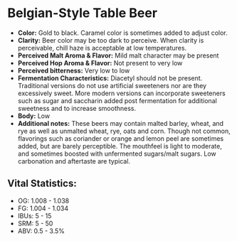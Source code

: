 # Belgian-Style Table Beer

- **Color:** Gold to black. Caramel color is sometimes added to adjust color.
- **Clarity:** Beer color may be too dark to perceive. When clarity is perceivable, chill haze is acceptable at low temperatures.
- **Perceived Malt Aroma & Flavor:** Mild malt character may be present
- **Perceived Hop Aroma & Flavor:** Not present to very low
- **Perceived bitterness:** Very low to low
- **Fermentation Characteristics:** Diacetyl should not be present. Traditional versions do not use artificial sweeteners nor are they excessively sweet. More modern versions can incorporate sweeteners such as sugar and saccharin added post fermentation for additional sweetness and to increase smoothness.
- **Body:** Low
- **Additional notes:** These beers may contain malted barley, wheat, and rye as well as unmalted wheat, rye, oats and corn. Though not common, flavorings such as coriander or orange and lemon peel are sometimes added, but are barely perceptible. The mouthfeel is light to moderate, and sometimes boosted with unfermented sugars/malt sugars. Low carbonation and aftertaste are typical.

## Vital Statistics:

- OG: 1.008 - 1.038
- FG: 1.004 - 1.034
- IBUs: 5 - 15
- SRM: 5 - 50
- ABV: 0.5 - 3.5% 
